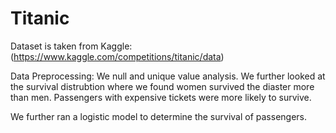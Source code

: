 # Titanic

Dataset is taken from Kaggle: (https://www.kaggle.com/competitions/titanic/data)

Data Preprocessing: We null and unique value analysis. We further looked at the survival distrubtion where we found women survived the diaster more than men. Passengers with expensive tickets were more likely to survive. 

We further ran a logistic model to determine the survival of passengers. 
